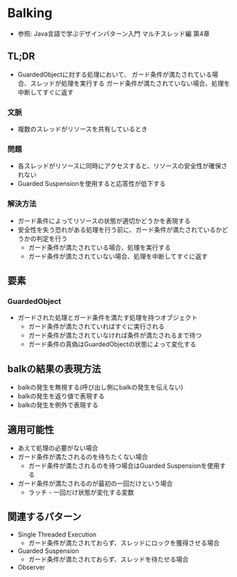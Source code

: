 # Balking
- 参照: Java言語で学ぶデザインパターン入門 マルチスレッド編 第4章

## TL;DR
- GuardedObjectに対する処理において、
  ガード条件が満たされている場合、スレッドが処理を実行する
  ガード条件が満たされていない場合、処理を中断してすぐに返す

### 文脈
- 複数のスレッドがリソースを共有しているとき

### 問題
- 各スレッドがリソースに同時にアクセスすると、リソースの安全性が確保されない
- Guarded Suspensionを使用すると応答性が低下する

### 解決方法
- ガード条件によってリソースの状態が適切かどうかを表現する
- 安全性を失う恐れがある処理を行う前に、ガード条件が満たされているかどうかの判定を行う
  - ガード条件が満たされている場合、処理を実行する
  - ガード条件が満たされていない場合、処理を中断してすぐに返す

## 要素
### GuardedObject
- ガードされた処理とガード条件を満たす処理を持つオブジェクト
  - ガード条件が満たされていればすぐに実行される
  - ガード条件が満たされていなければ条件が満たされるまで待つ
  - ガード条件の真偽はGuardedObjectの状態によって変化する

## balkの結果の表現方法
- balkの発生を無視する(呼び出し側にbalkの発生を伝えない)
- balkの発生を返り値で表現する
- balkの発生を例外で表現する

## 適用可能性
- あえて処理の必要がない場合
- ガード条件が満たされるのを待ちたくない場合
  - ガード条件が満たされるのを待つ場合はGuarded Suspensionを使用する
- ガード条件が満たされるのが最初の一回だけという場合
  - ラッチ - 一回だけ状態が変化する変数

## 関連するパターン
- Single Threaded Execution
  - ガード条件が満たされておらず、スレッドにロックを獲得させる場合
- Guarded Suspension
  - ガード条件が満たされておらず、スレッドを待たせる場合
- Observer
